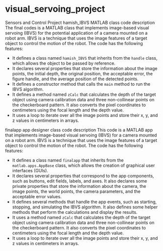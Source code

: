 # visual_servoing_project
Sensors and Control Project
hamish_IBVS MATLAB class code description
The final codes is a MATLAB class that implements image-based visual servoing (IBVS) for the potential application of a camera mounted on a robot arm. 
IBVS is a technique that uses the image features of a target object to control the motion of the robot. 
The code has the following features:

- It defines a class named `hamish_IBVS` that inherits from the `handle` class, which allows the object to be passed by reference.
- It declares several properties that store the information about the image points, the initial depth, the original position, the acceptable error, the figure handle, and the average position of the detected points.
- It defines a constructor method that calls the `main` method to run the IBVS algorithm.
- It defines a method named `zCalc` that calculates the depth of the target object using camera calibration data and three non-collinear points on the checkerboard pattern. It also converts the pixel coordinates to centimeters using the focal length and the depth value.
- It uses a loop to iterate over all the image points and store their x, y, and z values in centimeters in arrays.

finalapp app designer class code description
This code is a MATLAB app that implements image-based visual servoing (IBVS) for a camera mounted on a robot arm. IBVS is a technique that uses the image features of a target object to control the motion of the robot. The code has the following features:

- It defines a class named `finalapp` that inherits from the `matlab.apps.AppBase` class, which allows the creation of graphical user interfaces (GUIs).
- It declares several properties that correspond to the app components, such as buttons, edit fields, labels, and axes. It also declares some private properties that store the information about the camera, the image points, the world points, the camera parameters, and the acceptable error values.
- It defines several methods that handle the app events, such as starting, stopping, and simulating the IBVS algorithm. It also defines some helper methods that perform the calculations and display the results.
- It uses a method named `zCalc` that calculates the depth of the target object using camera calibration data and three non-collinear points on the checkerboard pattern. It also converts the pixel coordinates to centimeters using the focal length and the depth value.
- It uses a loop to iterate over all the image points and store their x, y, and z values in centimeters in arrays.
